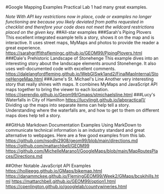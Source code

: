 #Google Mapping Examples
Practical Lab 1 had many great examples. 

*Note With API key restrictions now in place, code or examples no longer functioning are because you likely deviated from paths requested in checklist and therefore your code does not meet the wildcard restrictions placed on the given key.*
##All-star examples
###Sarah's Piping Plovers
This excellent integrated example tells a story, shows it on the map and is interactive. It uses street maps, MyMaps and photos to provide the reader a great experience. 
https://sarahgriffithsflemingc.github.io/GEOM99/PipingPlovers.html
###Dale's Prehistoric Landscape of Stonehenge
This example dives into an interesting story about the landscape elements around Stonehenge. It also uses well-documented code with excellent comments. 
https://dalelangfordfleming.github.io/WebGISwk1and2/FinalMapInternal/StoneHengeMap.html
###Jame's St. Michael's Line
Another very interesting story that really shines with maps. It combines MyMaps and JavaScript API maps together to bring the viewer to each location. 
https://jserendip.github.io/Geom99/Gmaps/stmichaelsline.html
###Lucy's Waterfalls in City of Hamilton
https://lucylingit.github.io/labpractical1/
Dividing up the maps into separate items can help tell a story. Understanding where the waterfalls are, and how to get to them on different maps does help tell a story. 

##GitHub Markdown Documentation Examples
Using MarkDown to communicate technical information is an industry standard and great alternative to webpages. Here are a few good examples from this lab. 
https://github.com/nsodhi2908/geom99/blob/main/directions.md
https://github.com/mattarchbell/GEOM99
https://github.com/MichelleMarano1/GoogleMaps/blob/main/MapRoutesPlaces/Directions.md

##Other Notable JavaScript API Examples
https://hollieegg.github.io/GMaps/bikemap.html
https://danammckee.github.io/FlemingGEOM99/Week2/GMaps/bcskihills.html
https://mattarchbell.github.io/GEOM99/option1.html
https://cpenlington.github.io/googlelab/countywineries.html
